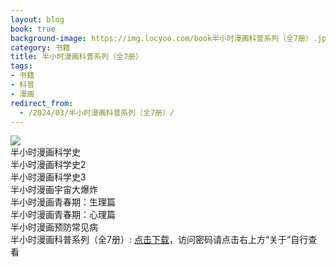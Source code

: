 ```yaml
---
layout: blog
book: true
background-image: https://img.locyoo.com/book半小时漫画科普系列（全7册）.jpg
category: 书籍
title: 半小时漫画科普系列（全7册）
tags:
- 书籍
- 科普
- 漫画
redirect_from:
  - /2024/03/半小时漫画科普系列（全7册）/
---
```

![](https://img.locyoo.com/book半小时漫画科普系列（全7册）.jpg)
<br>
半小时漫画科学史
<br>
半小时漫画科学史2
<br>
半小时漫画科学史3
<br>
半小时漫画宇宙大爆炸
<br>
半小时漫画青春期：生理篇
<br>
半小时漫画青春期：心理篇
<br>
半小时漫画预防常见病
<br>
半小时漫画科普系列（全7册）: <a name = "ref1" href="https://url18.ctfile.com/d/50983618-60502246-8d3859?p=3619">点击下载</a>，访问密码请点击右上方“关于”自行查看
